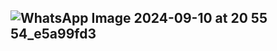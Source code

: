 ![WhatsApp Image 2024-09-10 at 20 55 54_e5a99fd3](https://github.com/user-attachments/assets/79214337-24bf-4913-a928-aa4f066d2724)
- 
